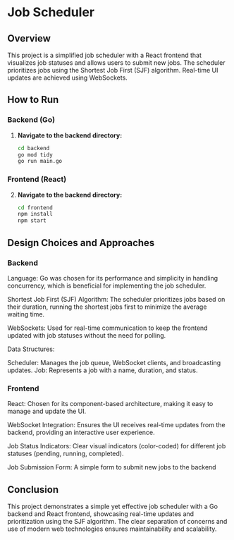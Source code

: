 # Job Scheduler

## Overview

This project is a simplified job scheduler with a React frontend that visualizes job statuses and allows users to submit new jobs. The scheduler prioritizes jobs using the Shortest Job First (SJF) algorithm. Real-time UI updates are achieved using WebSockets.

## How to Run

### Backend (Go)

1. **Navigate to the backend directory:**
   ```bash
   cd backend
   go mod tidy
   go run main.go

### Frontend (React)

2. **Navigate to the backend directory:**
   ```bash
   cd frontend
   npm install
   npm start

## Design Choices and Approaches

### Backend

Language: Go was chosen for its performance and simplicity in handling concurrency, which is beneficial for implementing the job scheduler.

Shortest Job First (SJF) Algorithm: The scheduler prioritizes jobs based on their duration, running the shortest jobs first to minimize the average waiting time.

WebSockets: Used for real-time communication to keep the frontend updated with job statuses without the need for polling.

Data Structures:

Scheduler: Manages the job queue, WebSocket clients, and broadcasting updates.
Job: Represents a job with a name, duration, and status.

### Frontend

React: Chosen for its component-based architecture, making it easy to manage and update the UI.

WebSocket Integration: Ensures the UI receives real-time updates from the backend, providing an interactive user experience.

Job Status Indicators: Clear visual indicators (color-coded) for different job statuses (pending, running, completed).

Job Submission Form: A simple form to submit new jobs to the backend

## Conclusion

This project demonstrates a simple yet effective job scheduler with a Go backend and React frontend, showcasing real-time updates and prioritization using the SJF algorithm. The clear separation of concerns and use of modern web technologies ensures maintainability and scalability.
